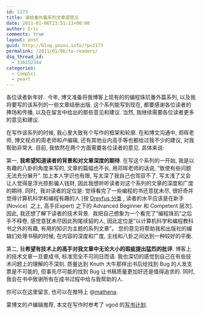 ```yaml
---
id: 1173
title: 请给番外篇系列文章提意见
date: 2011-01-06T23:51:11+00:00
author: Eric
comments: true
layout: post
guid: http://blog.youxu.info/?p=1173
permalink: /2011/01/06/to-readers/
dsq_thread_id:
  - 336152344
categories:
  - CompSci
  - pearl
---
```

各位读者新年好.  今年, 博文准备将我博客上现有的的编程珠玑番外篇系列, 以及我将要写的该系列的一些文章结册出版. 这个系列能写到现在, 都要感谢各位读者的捧场和传播, 以及在留言中给出的那些意见和建议. 当然, 我继续需要各位读者更多的意见和建议.

在写作该系列的时候, 我心里大致有个写作的框架和轮廓. 在和博文沟通中, 郑晖老师, 博文视点的周老师和卢编辑, 还有其他业内高手等也都给过我不少的建议, 对我帮助非常大. 目前, 我依然在两个方面需要各位读者的意见. 具体来说:

第一, **我希望知道读者的背景和对文章深度的期待**. 在写这个系列的一开始, 我是以有趣的八卦的角度来写的, 文章的篇幅也不长, 用邓晖老师的话说, &#8220;致使有些问题无法充分展开&#8221;. 加上本人学识也有限, 写太深了我自己也驾驭不了, 写太浅了又会让人觉得是浮光掠影骗人钱财, 因此我想听听读者对这个系列的文章的深度和广度的期待. 同时,  我对读者的定位是: 觉得看完了一些编程的书还意犹未尽, 很好奇并觉得计算机科学和编程有趣的人 [按 [Dreyfus 分类](http://en.wikipedia.org/wiki/Dreyfus_model_of_skill_acquisition) , 读者的水平应该是在新手(Novice)  之上, 高手(Expert) 之下的 Advanced Beginner 和 Competent 层次]. 因此, 我还想了解下读者的技术背景.  我把自己想象为一个看完了&#8221;编程珠玑&#8221;之后手不释卷, 感觉意犹未尽因此狗尾续貂的人, 因此定位是&#8221;以计算机科学和编程教科书之外的有趣, 有用的知识为主题的系列文章&#8221;。 您的意见将帮助我和出版社的编辑们处理书稿的时候, 在内容的深度和广度, 主线和八卦之间达到一种较好的平衡.

第二, 我**希望有技术上的高手对我文章中无论大小的瑕疵提出猛烈的批评**. 博客上的技术文章一旦要成书, 标准完全不可同日而语. 我也深切的感觉到自己在有些技术问题上的理解的不深刻. 质量达到 Knuth 大牛那样出书后给找到 Bug 的人发支票是不可能的, 但事先尽可能的找到 Bug 让书稿质量更加好还是值得追求的. 同时, 我会在书中致谢所有在成书过程中给与我帮助的人.

你可以在这里留言, 也可以在推特上 @[mathena](http://twitter.com/mathena).

蒙博文的卢编辑推荐, 本文在写作时参考了 vgod 的[写书计划](http://blog.vgod.tw/category/divine-code/).